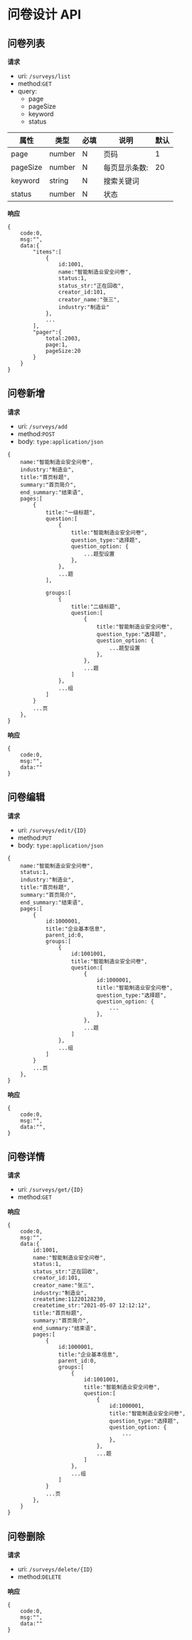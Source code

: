 # 问卷设计 API

## 问卷列表

**请求**

- uri: `/surveys/list`
- method:`GET`
- query:
  - page
  - pageSize
  - keyword
  - status

| 属性     | 类型   | 必填 | 说明          | 默认 |
| -------- | ------ | ---- | ------------- | ---- |
| page     | number | N    | 页码          | 1    |
| pageSize | number | N    | 每页显示条数: | 20   |
| keyword  | string | N    | 搜索关键词    |
| status   | number | N    | 状态          |

**响应**

```
{
    code:0,
    msg:"",
    data:{
        "items":[
            {
                id:1001,
                name:"智能制造业安全问卷",
                status:1,
                status_str:"正在回收",
                creator_id:101,
                creator_name:"张三",
                industry:"制造业"
            },
            ...
        ],
        "pager":{
            total:2003,
            page:1,
            pageSize:20
        }
    }
}
```

## 问卷新增

**请求**

- uri: `/surveys/add`
- method:`POST`
- body: `type:application/json`

```
{
    name:"智能制造业安全问卷",
    industry:"制造业",
    title:"首页标题",
    summary:"首页简介",
    end_summary:"结束语",
    pages:[
        {
            title:"一级标题",
            question:[
                {
                    title:"智能制造业安全问卷",
                    question_type:"选择题",
                    question_option: {
                        ...题型设置
                    },
                },
                ...题
            ],

            groups:[
                {
                    title:"二级标题",
                    question:[
                        {
                            title:"智能制造业安全问卷",
                            question_type:"选择题",
                            question_option: {
                                ...题型设置
                            },
                        },
                        ...题
                    ]
                },
                ...组
            ]
        }
        ...页
    },
}
```

**响应**

```
{
    code:0,
    msg:"",
    data:""
}
```

## 问卷编辑

**请求**

- uri: `/surveys/edit/{ID}`
- method:`PUT`
- body: `type:application/json`

```
{
    name:"智能制造业安全问卷",
    status:1,
    industry:"制造业",
    title:"首页标题",
    summary:"首页简介",
    end_summary:"结束语",
    pages:[
        {
            id:1000001,
            title:"企业基本信息",
            parent_id:0,
            groups:[
                {
                    id:1001001,
                    title:"智能制造业安全问卷",
                    question:[
                        {
                            id:1000001,
                            title:"智能制造业安全问卷",
                            question_type:"选择题",
                            question_option: {
                                ...
                            },
                        },
                        ...题
                    ]
                },
                ...组
            ]
        }
        ...页
    },
}
```

**响应**

```
{
    code:0,
    msg:"",
    data:"",
}
```

## 问卷详情

**请求**

- uri: `/surveys/get/{ID}`
- method:`GET`

**响应**

```
{
    code:0,
    msg:"",
    data:{
        id:1001,
        name:"智能制造业安全问卷",
        status:1,
        status_str:"正在回收",
        creator_id:101,
        creator_name:"张三",
        industry:"制造业",
        createtime:11220128230,
        createtime_str:"2021-05-07 12:12:12",
        title:"首页标题",
        summary:"首页简介",
        end_summary:"结束语",
        pages:[
            {
                id:1000001,
                title:"企业基本信息",
                parent_id:0,
                groups:[
                    {
                        id:1001001,
                        title:"智能制造业安全问卷",
                        question:[
                            {
                                id:1000001,
                                title:"智能制造业安全问卷",
                                question_type:"选择题",
                                question_option: {
                                    ...
                                },
                            },
                            ...题
                        ]
                    },
                    ...组
                ]
            }
            ...页
        },
    }
}
```

## 问卷删除

**请求**

- uri: `/surveys/delete/{ID}`
- method:`DELETE`

**响应**

```
{
    code:0,
    msg:"",
    data:""
}
```
